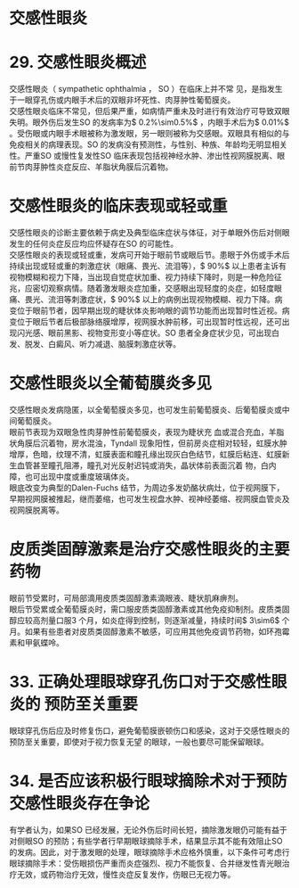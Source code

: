 # 交感性眼炎  
# 29. 交感性眼炎概述  
交感性眼炎（ sympathetic ophthalmia ， SO ）在临床上并不常 见，是指发生于一眼穿孔伤或内眼手术后的双眼非坏死性、肉芽肿性葡萄膜炎。  
交感性眼炎临床不常见，但后果严重，如病情严重未及时进行有效治疗可导致双眼失明。眼外伤后发生SO 的发病率为$ 0.2\%\sim0.5\%$ ，内眼手术后为$ 0.01\%$ 。受伤眼或内眼手术眼被称为激发眼，另一眼则被称为交感眼。双眼具有相似的与免疫相关的病理表现。SO 的发病没有预测性，与性别、种族、年龄均无明显相关性。严重SO 或慢性复发性SO 临床表现包括视神经水肿、渗出性视网膜脱离、眼前节肉芽肿性炎症反应、羊脂状角膜后沉着物。  
#  交感性眼炎的临床表现或轻或重  
交感性眼炎的诊断主要依赖于病史及典型临床症状与体征，对于单眼外伤后对侧眼发生的任何炎症反应均应怀疑存在SO 的可能性。  
交感性眼炎的表现或轻或重，发病可开始于眼前节或眼后节。患眼于外伤或手术后持续出现或轻或重的刺激症状（眼痛、畏光、流泪等），$ 90\%$ 以上患者主诉有视物模糊和视力下降，当出现自觉症状加重、视力持续下降时，则是一种危险征兆，应密切观察病情。随着激发眼炎症加重，交感眼出现轻度的炎症，如轻度眼痛、畏光、流泪等刺激症状，$ 90\%$ 以上的病例出现视物模糊、视力下降。病变位于眼前节者，因早期出现的睫状体炎影响眼的调节功能而出现暂时性近视。病变位于眼后节者后极部脉络膜增厚，视网膜水肿前移，可出现暂时性远视，还可出现闪光感、眼前黑影、视物变形变小等症状。SO 患者全身症状少见，可出现白发、脱发、白癜风、听力减退、脑膜刺激症状等。  
#  交感性眼炎以全葡萄膜炎多见  
交感性眼炎发病隐匿，以全葡萄膜炎多见，也可发生前葡萄膜炎、后葡萄膜炎或中间葡萄膜炎。  
眼前节表现为双眼急性肉芽肿性前葡萄膜炎，表现为睫状充 血或混合充血，羊脂状角膜后沉着物，房水混浊，Tyndall 现象阳性，但前房炎症相对较轻，虹膜水肿增厚，色暗，纹理不清，虹膜表面和瞳孔缘出现灰白色结节，虹膜后粘连、虹膜新生血管甚至瞳孔阻滞，瞳孔对光反射迟钝或消失，晶状体前表面沉着 物，白内障，也可出现中度或重度玻璃体炎。  
眼底改变为典型的Dalen-Fuchs 结节，为周边多发奶酪状病灶，位于视网膜下，早期视网膜被推起，继而萎缩，也可发生视盘水肿、视神经萎缩、视网膜血管炎及视网膜脱离等。  
#  皮质类固醇激素是治疗交感性眼炎的主要药物  
眼前节受累时，可局部滴用皮质类固醇激素滴眼液、睫状肌麻痹剂。  
眼后节受累或全葡萄膜炎时，需口服皮质类固醇激素或其他免疫抑制剂。皮质类固醇应较高剂量口服3 个月，如炎症得到控制，则逐渐减量，持续时间$ 3\sim6$  个月。如果有些患者对皮质类固醇激素不敏感，可应用其他免疫调节药物，如环孢霉素和甲氨蝶呤。  
# 33. 正确处理眼球穿孔伤口对于交感性眼炎的 预防至关重要  
眼球穿孔伤后应及时修复伤口，避免葡萄膜嵌顿伤口和感染，这对于交感性眼炎的预防至关重要，即使对于视力恢复无望 的眼球，一般也要尽可能保留眼球。  
# 34. 是否应该积极行眼球摘除术对于预防交感性眼炎存在争论  
有学者认为，如果SO 已经发展，无论外伤后时间长短，摘除激发眼仍可能有益于对侧眼SO 的预防；有些学者行早期眼球摘除手术，结果显示其不能有效阻止SO 的发病。因此，对于激发眼的处理，眼球摘除手术应格外慎重，以下条件可考虑行眼球摘除手术：受伤眼损伤严重而炎症强烈、视力不能恢复、合并继发性青光眼治疗无效，或药物治疗无效，慢性炎症反复发作，伤眼已无视力等。  
